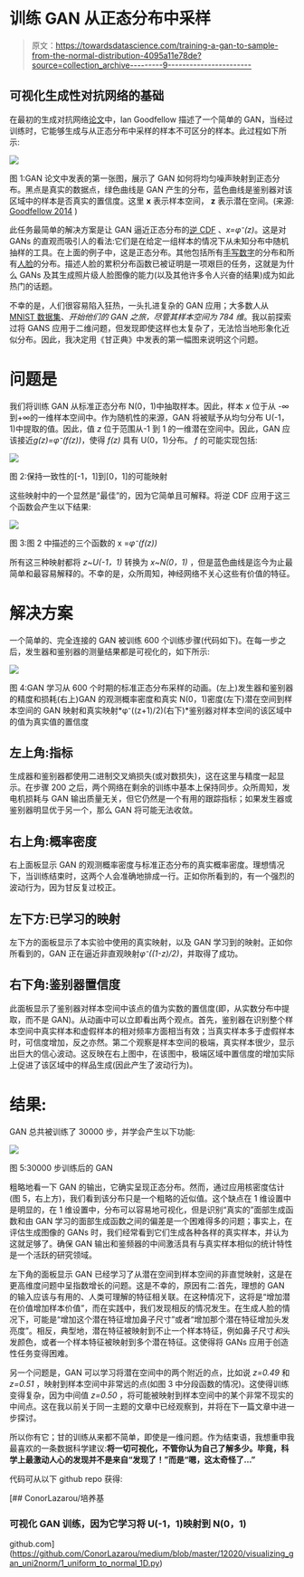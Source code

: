 # 训练 GAN 从正态分布中采样

> 原文：<https://towardsdatascience.com/training-a-gan-to-sample-from-the-normal-distribution-4095a11e78de?source=collection_archive---------9----------------------->

## 可视化生成性对抗网络的基础

在最初的生成对抗网络[论文](https://arxiv.org/abs/1406.2661)中，Ian Goodfellow 描述了一个简单的 GAN，当经过训练时，它能够生成与从正态分布中采样的样本不可区分的样本。此过程如下所示:

![](img/de80444cefd63c302c81a92628b39c56.png)

图 1:GAN 论文中发表的第一张图，展示了 GAN 如何将均匀噪声映射到正态分布。黑点是真实的数据点，绿色曲线是 GAN 产生的分布，蓝色曲线是鉴别器对该区域中的样本是否真实的置信度。这里 **x** 表示样本空间， **z** 表示潜在空间。(来源: [Goodfellow 2014](https://arxiv.org/pdf/1406.2661.pdf) )

此任务最简单的解决方案是让 GAN 逼近正态分布的[逆 CDF](https://en.wikipedia.org/wiki/Quantile_function) 、*x=φ⁻(z)*。这是对 GANs 的直观而吸引人的看法:它们是在给定一组样本的情况下从未知分布中随机抽样的工具。在上面的例子中，这是正态分布。其他包括所有[手写数字](https://medium.com/intel-student-ambassadors/mnist-gan-detailed-step-by-step-explanation-implementation-in-code-ecc93b22dc60)的分布和所有[人脸](https://medium.com/syncedreview/gan-2-0-nvidias-hyperrealistic-face-generator-e3439d33ebaf)的分布。描述人脸的累积分布函数已被证明是一项艰巨的任务，这就是为什么 GANs 及其生成照片级人脸图像的能力(以及其他许多令人兴奋的结果)成为如此热门的话题。

不幸的是，人们很容易陷入狂热，一头扎进复杂的 GAN 应用；大多数人从 [MNIST 数据集](https://en.wikipedia.org/wiki/MNIST_database)、*开始他们的 GAN 之旅，尽管其样本空间为 784 维*。我以前探索过将 GANS 应用于二维问题，但发现即使这样也太复杂了，无法恰当地形象化近似分布。因此，我决定用《甘正典》中发表的第一幅图来说明这个问题。

# 问题是

我们将训练 GAN 从标准正态分布 N(0，1)中抽取样本。因此，样本 *x* 位于从 *-∞* 到+∞的一维样本空间中。作为随机性的来源，GAN 将被赋予从均匀分布 U(-1，1)中提取的值。因此，值 *z* 位于范围从-1 到 1 的一维潜在空间中。因此，GAN 应该接近*g(z)=φ⁻(f(z))*，使得 *f(z)* 具有 U(0，1)分布。 *f* 的可能实现包括:

![](img/ee7c86ce303dbd1bcf657a35fcde2a11.png)

图 2:保持一致性的[-1，1]到[0，1]的可能映射

这些映射中的一个显然是“最佳”的，因为它简单且可解释。将逆 CDF 应用于这三个函数会产生以下结果:

![](img/ae146cb8fcc3134ffc6a8f5169e6ecef.png)

图 3:图 2 中描述的三个函数的 x =*φ⁻(f(z))*

所有这三种映射都将 *z~U(-1，1)* 转换为 *x~N(0，1)* ，但是蓝色曲线是迄今为止最简单和最容易解释的。不幸的是，众所周知，神经网络不关心这些有价值的特征。

# 解决方案

一个简单的、完全连接的 GAN 被训练 600 个训练步骤(代码如下)。在每一步之后，发生器和鉴别器的测量结果都是可视化的，如下所示:

![](img/f2b0a7740ecc045048d71d2527e3c7ae.png)

图 4:GAN 学习从 600 个时期的标准正态分布采样的动画。(左上)发生器和鉴别器的精度和损耗(右上)GAN 的观测概率密度和真实 N(0，1)密度(左下)潜在空间到样本空间的 GAN 映射和真实映射*φ⁻((z+1)/2)(右下)*鉴别器对样本空间的该区域中的值为真实值的置信度

## 左上角:指标

生成器和鉴别器都使用二进制交叉熵损失(或对数损失)，这在这里与精度一起显示。在步骤 200 之后，两个网络在剩余的训练中基本上保持同步。众所周知，发电机损耗与 GAN 输出质量无关，但它仍然是一个有用的跟踪指标；如果发生器或鉴别器明显优于另一个，那么 GAN 将可能无法收敛。

## 右上角:概率密度

右上面板显示 GAN 的观测概率密度与标准正态分布的真实概率密度。理想情况下，当训练结束时，这两个人会准确地排成一行。正如你所看到的，有一个强烈的波动行为，因为甘反复过校正。

## 左下方:已学习的映射

左下方的面板显示了本实验中使用的真实映射，以及 GAN 学习到的映射。正如你所看到的，GAN 正在逼近非直观映射*φ⁻((1-z)/2)*，并取得了成功。

## 右下角:鉴别器置信度

此面板显示了鉴别器对样本空间中该点的值为实数的置信度(即，从实数分布中提取，而不是 GAN)。从动画中可以立即看出两个观点。首先，鉴别器在识别整个样本空间中真实样本和虚假样本的相对频率方面相当有效；当真实样本多于虚假样本时，可信度增加，反之亦然。第二个观察是样本空间的极端，真实样本很少，显示出巨大的信心波动。这反映在右上图中，在该图中，极端区域中置信度的增加实际上促进了该区域中的样品生成(因此产生了波动行为)。

# 结果:

GAN 总共被训练了 30000 步，并学会产生以下功能:

![](img/49a5d4796124ec347a372eb129e8333a.png)

图 5:30000 步训练后的 GAN

粗略地看一下 GAN 的输出，它确实呈现正态分布。然而，通过应用核密度估计(图 5，右上方)，我们看到该分布只是一个粗略的近似值。这个缺点在 1 维设置中是明显的，在 1 维设置中，分布可以容易地可视化，但是识别“真实的”面部生成函数和由 GAN 学习的面部生成函数之间的偏差是一个困难得多的问题；事实上，在评估生成图像的 GANs 时，我们经常看到它们生成各种各样的真实样本，并认为这就足够了。确保 GAN 输出和鉴频器的中间激活具有与真实样本相似的统计特性是一个活跃的研究领域。

左下角的面板显示 GAN 已经学习了从潜在空间到样本空间的非直觉映射，这是在更高维度问题中呈指数增长的问题。这是不幸的，原因有二:首先，理想的 GAN 的输入应该与有用的、人类可理解的特征相关联。在这种情况下，这将是“增加潜在价值增加样本价值”，而在实践中，我们发现相反的情况发生。在生成人脸的情况下，可能是“增加这个潜在特征增加鼻子尺寸”或者“增加那个潜在特征增加头发亮度”。相反，典型地，潜在特征被映射到不止一个样本特征，例如鼻子尺寸*和*头发颜色，或者一个样本特征被映射到多个潜在特征。这使得将 GANs 应用于创造性任务变得困难。

另一个问题是，GAN 可以学习将潜在空间中的两个附近的点，比如说 *z=0.49* 和 *z=0.51* ，映射到样本空间中非常远的点(如图 3 中分段函数的情况)。这使得训练变得复杂，因为中间值 *z=0.50* ，将可能被映射到样本空间中的某个非常不现实的中间点。这在我以前关于同一主题的文章中已经观察到，并将在下一篇文章中进一步探讨。

所以你有它；甘的训练从来都不简单，即使是一维问题。作为结束语，我想重申我最喜欢的一条数据科学建议:**将一切可视化，不管你认为自己了解多少。毕竟，科学上最激动人心的发现并不是来自“发现了！”而是“嗯，这太奇怪了…”**

代码可从以下 github repo 获得:

[](https://github.com/ConorLazarou/medium/blob/master/12020/visualizing_gan_uni2norm/1_uniform_to_normal_1D.py) [## ConorLazarou/培养基

### 可视化 GAN 训练，因为它学习将 U(-1，1)映射到 N(0，1)

github.com](https://github.com/ConorLazarou/medium/blob/master/12020/visualizing_gan_uni2norm/1_uniform_to_normal_1D.py)